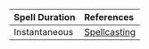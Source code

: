 | Spell Duration | References |
|:-----|:----------|
| Instantaneous | [Spellcasting](https://lolindhir.github.io/PnP/rules/general/spellcasting) |
